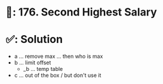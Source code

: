 # 📄: 176. Second Highest Salary

# ✅: Solution

- a ... remove max ... then who is max
- b ... limit offset
  - _b ... temp table
- c ... out of the box / but don't use it
